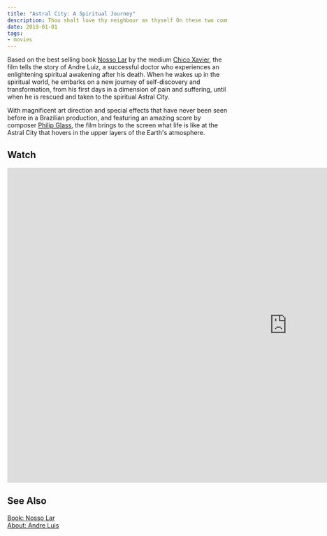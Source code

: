 ```yaml
---
title: "Astral City: A Spiritual Journey"
description: Thou shalt love thy neighbour as thyself On these two commandments hang all the Law the prophets In vestibulum massa quis arcu lobortis tempus. Nam pretium arcu in odio vulputate luctus.
date: 2019-01-01
tags:
- movies
---
```


Based on the best selling book [Nosso Lar](/books/andre-luis/nosso-lar) by the medium [Chico Xavier](/profiles/chico-xavier), the film tells the story of Andre Luiz, a successful doctor who experiences an enlightening spiritual awakening after his death. When he wakes up in the spiritual world, he embarks on a new journey of self-discovery and transformation, from his first days in a dimension of pain and suffering, until when he is rescued and taken to the spiritual Astral City.

With magnificent art direction and special effects that have never been seen before in a Brazilian production, and featuring an amazing score by composer [Philip Glass](https://philipglass.com/), the film brings to the screen what life is like at the Astral City that hovers in the upper layers of the Earth's atmosphere.

## Watch
<iframe width="1280" height="720" src="https://www.youtube.com/embed/XaF5Sc3HMOo" frameborder="0" allow="accelerometer; autoplay; encrypted-media; gyroscope; picture-in-picture" allowfullscreen></iframe>


## See Also
[Book: Nosso Lar](/books/andre-luis/nosso-lar)  
[About: Andre Luis](/profiles/andre-luis)  




